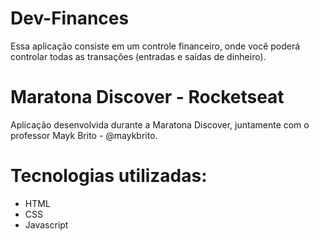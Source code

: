 # Dev-Finances
Essa aplicação consiste em um controle financeiro, onde você poderá controlar todas as transações (entradas e saídas de dinheiro). 

# Maratona Discover - Rocketseat
Aplicação desenvolvida durante a Maratona Discover, juntamente com o professor Mayk Brito - @maykbrito. 

# Tecnologias utilizadas:
- HTML
- CSS
- Javascript
